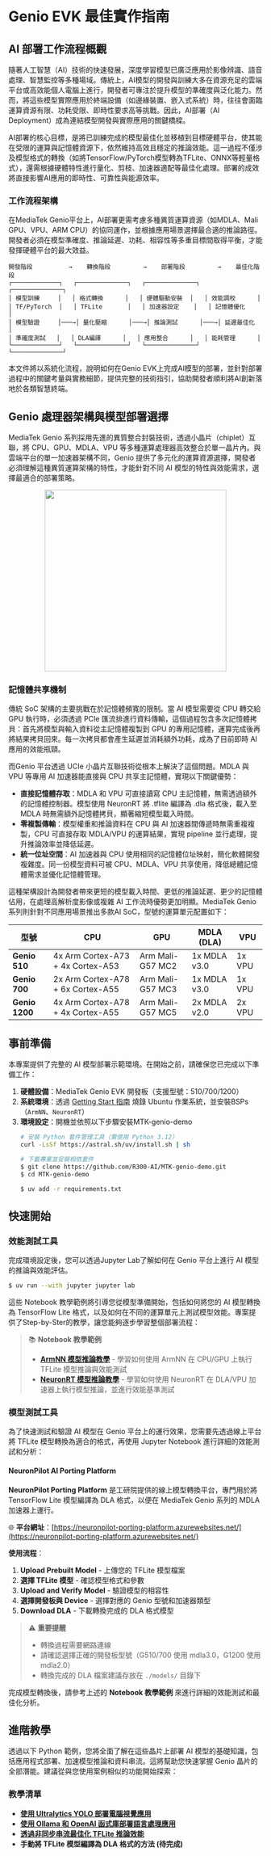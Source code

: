 # Genio EVK 最佳實作指南


## AI 部署工作流程概觀

隨著人工智慧（AI）技術的快速發展，深度學習模型已廣泛應用於影像辨識、語音處理、智慧監控等多種場域。傳統上，AI模型的開發與訓練大多在資源充足的雲端平台或高效能個人電腦上進行，開發者可專注於提升模型的準確度與泛化能力。然而，將這些模型實際應用於終端設備（如邊緣裝置、嵌入式系統）時，往往會面臨運算資源有限、功耗受限、即時性要求高等挑戰。因此，AI部署（AI Deployment）成為連結模型開發與實際應用的關鍵橋樑。

AI部署的核心目標，是將已訓練完成的模型最佳化並移植到目標硬體平台，使其能在受限的運算與記憶體資源下，依然維持高效且穩定的推論效能。這一過程不僅涉及模型格式的轉換（如將TensorFlow/PyTorch模型轉為TFLite、ONNX等輕量格式），還需根據硬體特性進行量化、剪枝、加速器適配等最佳化處理。部署的成效將直接影響AI應用的即時性、可靠性與能源效率。

### 工作流程架構

在MediaTek Genio平台上，AI部署更需考慮多種異質運算資源（如MDLA、Mali GPU、VPU、ARM CPU）的協同運作，並根據應用場景選擇最合適的推論路徑。開發者必須在模型準確度、推論延遲、功耗、相容性等多重目標間取得平衡，才能發揮硬體平台的最大效益。

```
開發階段          →    轉換階段         →    部署階段         →    最佳化階段
┌─────────────┐   ┌──────────────┐   ┌──────────────┐   ┌──────────────┐
│ 模型訓練     │   │ 格式轉換      │   │ 硬體驅動安裝  │   │ 效能調校      │
│ TF/PyTorch  │   │ TFLite       │   │ 加速器設定    │   │ 記憶體優化    │
│ 模型驗證     │───→│ 量化壓縮      │───→│ 推論測試      │───→│ 延遲最佳化    │
│ 準確度測試   │   │ DLA編譯      │   │ 應用整合      │   │ 能耗管理      │
└─────────────┘   └──────────────┘   └──────────────┘   └──────────────┘
```


本文件將以系統化流程，說明如何在Genio EVK上完成AI模型的部署，並針對部署過程中的關鍵考量與實務細節，提供完整的技術指引，協助開發者順利將AI創新落地於各類智慧終端。

## Genio 處理器架構與模型部署選擇

MediaTek Genio 系列採用先進的異質整合封裝技術，透過小晶片（chiplet）互聯，將 CPU、GPU、MDLA、VPU 等多種運算處理器高效整合於單一晶片內。與雲端平台的單一加速器架構不同，Genio 提供了多元化的運算資源選擇，開發者必須理解這種異質運算架構的特性，才能針對不同 AI 模型的特性與效能需求，選擇最適合的部署策略。

<div align="center">
<img src="https://github.com/R300-AI/MTK-genio-demo/blob/main/docs/images/UCIe-diagram.jpg" width="360"/>
</div>

### 記憶體共享機制

傳統 SoC 架構的主要挑戰在於記憶體頻寬的限制。當 AI 模型需要從 CPU 轉交給 GPU 執行時，必須透過 PCIe 匯流排進行資料傳輸，這個過程包含多次記憶體拷貝：首先將模型與輸入資料從主記憶體複製到 GPU 的專用記憶體，運算完成後再將結果拷貝回來。每一次拷貝都會產生延遲並消耗額外功耗，成為了目前即時 AI 應用的效能瓶頸。

而Genio 平台透過 UCIe 小晶片互聯技術從根本上解決了這個問題。MDLA 與 VPU 等專用 AI 加速器能直接與 CPU 共享主記憶體，實現以下關鍵優勢：

- **直接記憶體存取**：MDLA 和 VPU 可直接讀寫 CPU 主記憶體，無需透過額外的記憶體控制器。模型使用 NeuronRT 將 .tflite 編譯為 .dla 格式後，載入至 MDLA 時無需額外記憶體拷貝，顯著縮短模型載入時間。
- **零複製傳輸**：模型權重和推論資料在 CPU 與 AI 加速器間傳遞時無需重複複製，CPU 可直接存取 MDLA/VPU 的運算結果，實現 pipeline 並行處理，提升推論效率並降低延遲。
- **統一位址空間**：AI 加速器與 CPU 使用相同的記憶體位址映射，簡化軟體開發複雜度。同一份模型資料可被 CPU、MDLA、VPU 共享使用，降低總體記憶體需求並優化記憶體管理。

這種架構設計為開發者帶來更短的模型載入時間、更低的推論延遲、更少的記憶體佔用，在處理高解析度影像或複雜 AI 工作流時優勢更加明顯。MediaTek Genio 系列則針對不同應用場景推出多款AI SoC，型號的運算單元配置如下：

| 型號         | CPU                                 | GPU                | MDLA (DLA)         | VPU         |
|--------------|-------------------------------------|--------------------|--------------------|-------------|
| **Genio 510**| 4x Arm Cortex-A73 + 4x Cortex-A53   | Arm Mali-G57 MC2   | 1x MDLA v3.0       | 1x VPU      |
| **Genio 700**| 2x Arm Cortex-A78 + 6x Cortex-A55   | Arm Mali-G57 MC3   | 1x MDLA v3.0       | 1x VPU      | 
| **Genio 1200**| 4x Arm Cortex-A78 + 4x Cortex-A55  | Arm Mali-G57 MC5   | 2x MDLA v2.0       | 2x VPU      | 





## 事前準備

本專案提供了完整的 AI 模型部署示範環境。在開始之前，請確保您已完成以下準備工作：

1. **硬體設備**：MediaTek Genio EVK 開發板（支援型號：510/700/1200）
2. **系統環境**：透過 [Getting Start 指南](https://github.com/R300-AI/MTK-genio-demo/blob/main/docs/getting_start_with_ubuntu_zh.md) 燒錄 Ubuntu 作業系統，並安裝BSPs（`ArmNN`、`NeuronRT`）
3. **環境設定**：開機並依照以下步驟安裝MTK-genio-demo
    ```bash
    # 安裝 Python 套件管理工具（需使用 Python 3.12）
    curl -LsSf https://astral.sh/uv/install.sh | sh  
    ```
    ```bash
    # 下載專案並安裝相依套件
    $ git clone https://github.com/R300-AI/MTK-genio-demo.git
    $ cd MTK-genio-demo

    $ uv add -r requirements.txt  
    ```

## 快速開始

### 效能測試工具

完成環境設定後，您可以透過Jupyter Lab了解如何在 Genio 平台上進行 AI 模型的推論與效能評估。

```bash
$ uv run --with jupyter jupyter lab
```

這些 Notebook 教學範例將引導您從模型準備開始，包括如何將您的 AI 模型轉換為 TensorFlow Lite 格式，以及如何在不同的運算單元上測試模型效能。專案提供了Step-by-Ster的教學，讓您能夠逐步學習整個部署流程：

> 📚 **Notebook 教學範例**
> - **[ArmNN 模型推論教學](./notebook/armnn_benchmark.ipynb)** - 學習如何使用 ArmNN 在 CPU/GPU 上執行 TFLite 模型推論與效能測試
> - **[NeuronRT 模型推論教學](./notebook/neuronrt_benchmark.ipynb)** - 學習如何使用 NeuronRT 在 DLA/VPU 加速器上執行模型推論，並進行效能基準測試

### 模型測試工具

為了快速測試和驗證 AI 模型在 Genio 平台上的運行效果，您需要先透過線上平台將 TFLite 模型轉換為適合的格式，再使用 Jupyter Notebook 進行詳細的效能測試和分析：

#### NeuronPilot AI Porting Platform

**NeuronPilot Porting Platform** 是工研院提供的線上模型轉換平台，專門用於將 TensorFlow Lite 模型編譯為 DLA 格式，以便在 MediaTek Genio 系列的 MDLA 加速器上運行。

🌐 **平台網址**：[https://neuronpilot-porting-platform.azurewebsites.net/](https://neuronpilot-porting-platform.azurewebsites.net/)

**使用流程**：
1. **Upload Prebuilt Model** - 上傳您的 TFLite 模型檔案
2. **選擇 TFLite 模型** - 確認模型格式和參數
3. **Upload and Verify Model** - 驗證模型的相容性
4. **選擇開發板與 Device** - 選擇對應的 Genio 型號和加速器類型
5. **Download DLA** - 下載轉換完成的 DLA 格式模型

> ⚠️ **重要提醒**
> - 轉換過程需要網路連線
> - 請確認選擇正確的開發板型號（G510/700 使用 mdla3.0，G1200 使用 mdla2.0）
> - 轉換完成的 DLA 檔案建議存放在 `./models/` 目錄下

完成模型轉換後，請參考上述的 **Notebook 教學範例** 來進行詳細的效能測試和最佳化分析。

## 進階教學

透過以下 Python 範例，您將全面了解在這些晶片上部署 AI 模型的基礎知識，包括應用程式部署、加速模型推論和資料串流。這將幫助您快速掌握 Genio 晶片的全部潛能。建議從與您使用案例相似的功能開始探索：

### 教學清單

* **[使用 Ultralytics YOLO 部署電腦視覺應用](https://github.com/R300-AI/MTK-genio-demo/blob/main/docs/demo/ultralytics_tutorial.md)**
* **[使用 Ollama 和 OpenAI 函式庫部署語言處理應用](https://github.com/R300-AI/MTK-genio-demo/blob/main/docs/demo/ollama_and_openai_whisper_tutorial.md)**
* **[透過非同步串流最佳化 TFLite 推論效能](https://github.com/R300-AI/MTK-genio-demo/blob/main/docs/demo/async_streaming_tutorial.md)**
* **手動將 TFLite 模型編譯為 DLA 格式的方法 (待完成)**